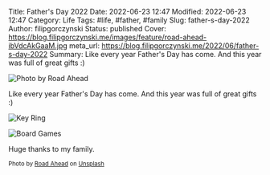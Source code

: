 Title: Father's Day 2022
Date: 2022-06-23 12:47
Modified: 2022-06-23 12:47
Category: Life
Tags: #life, #father, #family
Slug: father-s-day-2022
Author: filipgorczynski
Status: published
Cover: https://blog.filipgorczynski.me/images/feature/road-ahead-ibVdcAkGaaM.jpg
meta_url: https://blog.filipgorczynski.me/2022/06/father-s-day-2022
Summary: Like every year Father's Day has come. And this year was full of great gifts :)

![Photo by Road Ahead](https://blog.filipgorczynski.me/images/feature/road-ahead-ibVdcAkGaaM.jpg)

Like every year Father's Day has come. And this year was full of great gifts :)

![Key Ring](https://filipgorczynski.files.wordpress.com/2022/06/1656481023254.jpg)

![Board Games](https://filipgorczynski.files.wordpress.com/2022/06/1655835296112.jpg)

Huge thanks to my family.

<small class="unsplash-reference">
    Photo by <a href="https://unsplash.com/@roadahead_2223?utm_source=unsplash&utm_medium=referral&utm_content=creditCopyText">Road Ahead</a> on <a href="https://unsplash.com/?utm_source=unsplash&utm_medium=referral&utm_content=creditCopyText">Unsplash</a>
</small>
  
